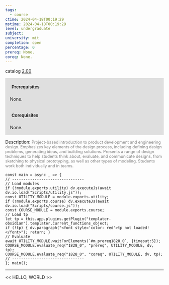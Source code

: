 ```yaml
---
tags:
  - course
ctime: 2024-04-18T00:19:29
mstime: 2024-04-18T00:19:29
level: undergraduate
subject: 
university: mit
completion: open
percentage: 0
prereq: None.
coreq: None.
---
```


catalog [2.00](http://student.mit.edu/catalog/m2a.html#2.00)

<span style="display: block; padding: 15px; background-color: rgb(100, 100, 100, 0.2);"><font id="m_prereq1828_0" style="display: block; font-family: Arial, sans-serif; font-weight: bold; padding: 5px">Prerequisites</font><br><span id="prereq1828_0">None.</span></span>
<span style="display: block; padding: 15px; background-color: rgb(100, 100, 100, 0.2);"><font id="m_coreq1828_0" style="display: block; font-family: Arial, sans-serif; font-weight: bold; padding: 5px">Corequisites</font><br><span id="coreq1828_0">None.</span></span>

<font style="">Description:</font>
<font style="color: grey; font-size: 0.8rem;">Project-based introduction to product development and engineering design. Emphasizes key elements of the design process, including defining design problems, generating ideas, and building solutions. Presents a range of design techniques to help students think about, evaluate, and communicate designs, from sketching to physical prototyping, as well as other types of modeling. Students work both individually and in teams.</font>

```dataviewjs
const main = async _ => {
// --------------------------------
// Load modules
if (!module.exports.utility) dv.executeJs(await dv.io.load("Scripts/utility.js"));
const UTILITY_MODULE = module.exports.utility;
if (!module.exports.course) dv.executeJs(await dv.io.load("Scripts/course.js"));
const COURSE_MODULE = module.exports.course;
// Load tp
let tp = this.app.plugins.getPlugin("templater-obsidian").templater.current_functions_object;
if (!tp) { dv.paragraph("<font style='color: red'>tp not loaded!</font>"); return; }
// Evaluate
await UTILITY_MODULE.waitForElements(`#m_prereq1828_0`, {timeout:5});
COURSE_MODULE.evaluate_req("1828_0", "prereq", UTILITY_MODULE, dv, tp);
COURSE_MODULE.evaluate_req("1828_0", "coreq", UTILITY_MODULE, dv, tp);
// --------------------------------
}; main();
```

---

<< HELLO, WORLD >>
